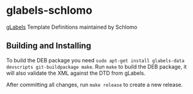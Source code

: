 # glabels-schlomo
[gLabels](http://glabels.sourceforge.net/) Template Definitions maintained by Schlomo

## Building and Installing

To build the DEB package you need `sudo apt-get install glabels-data devscripts git-buildpackage make`. Run `make` to build the DEB package, it will also validate the XML against the DTD from gLabels.

After committing all changes, run `make release` to create a new release.
